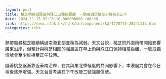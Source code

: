 ```yaml
---
layout: post
title: 桃芝稍為減弱並與珠江口保持距離　一號戒備信號至少維持至正午
date: 2024-11-13 07:23:10.000000000 +08:00
link: https://news.rthk.hk/rthk/ch/component/k2/1778775-20241113.htm
categories: rthk
---
```


熱帶風暴桃芝繼續橫過南海北部並稍為減弱。天文台說，桃芝的外圍雨帶開始影響廣東沿岸，但預計與桃芝相關的強風區在早上仍與珠江口保持相當距離，一號戒備信號會至少維持至正午12時。

隨著桃芝逐漸靠近華南沿岸，在其與東北季候風的共同影響下，本港風力會在今日稍後逐漸增強。天文台會考慮在下午改發三號強風信號。
